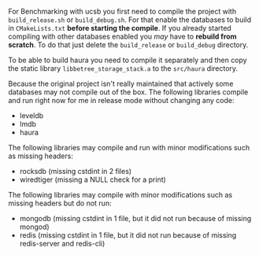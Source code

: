 
For Benchmarking with ucsb you first need to compile the project with `build_release.sh`
or `build_debug.sh`. For that enable the databases to build in `CMakeLists.txt`
**before starting the compile**. If you already started compiling with other databases
enabled you *may* have to **rebuild from scratch**. To do that just delete the 
`build_release` or `build_debug` directory.

To be able to build haura you need to compile it separately and then copy the static
library `libbetree_storage_stack.a` to the `src/haura` directory.

Because the original project isn't really maintained that actively some databases
may not compile out of the box.
The following libraries compile and run right now for me in release mode without
changing any code:
- leveldb
- lmdb
- haura

The following libraries may compile and run with minor modifications such as 
missing headers:
- rocksdb (missing cstdint in 2 files)
- wiredtiger (missing a NULL check for a print)

The following libraries may compile with minor modifications such as missing headers
but do not run:
- mongodb (missing cstdint in 1 file, but it did not run because of missing mongod)
- redis (missing cstdint in 1 file, but it did not run because of missing redis-server and redis-cli)
